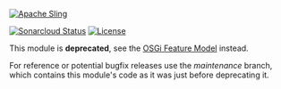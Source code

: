 [![Apache Sling](https://sling.apache.org/res/logos/sling.png)](https://sling.apache.org)

&#32;[![Sonarcloud Status](https://sonarcloud.io/api/project_badges/measure?project=apache_sling-org-apache-sling-crankstart-launcher&metric=alert_status)](https://sonarcloud.io/dashboard?id=apache_sling-org-apache-sling-crankstart-launcher) [![License](https://img.shields.io/badge/License-Apache%202.0-blue.svg)](https://www.apache.org/licenses/LICENSE-2.0)

This module is **deprecated**, see the [OSGi Feature Model](https://sling.apache.org/documentation/development/feature-model.html) instead.

For reference or potential bugfix releases use the _maintenance_ branch, which contains this module's code as it was just before deprecating it.
